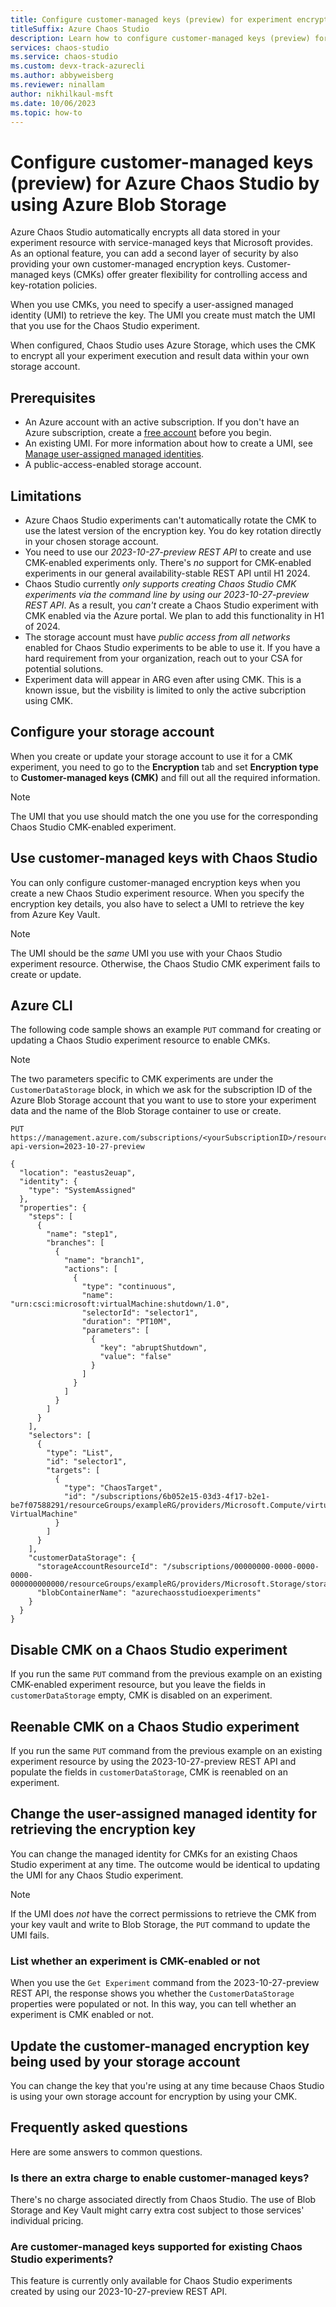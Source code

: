 ```yaml
---
title: Configure customer-managed keys (preview) for experiment encryption
titleSuffix: Azure Chaos Studio
description: Learn how to configure customer-managed keys (preview) for your Azure Chaos Studio experiment resource by using Azure Blob Storage.
services: chaos-studio
ms.service: chaos-studio
ms.custom: devx-track-azurecli
ms.author: abbyweisberg
ms.reviewer: ninallam
author: nikhilkaul-msft
ms.date: 10/06/2023
ms.topic: how-to
---
```

 
# Configure customer-managed keys (preview) for Azure Chaos Studio by using Azure Blob Storage

Azure Chaos Studio automatically encrypts all data stored in your experiment resource with service-managed keys that Microsoft provides. As an optional feature, you can add a second layer of security by also providing your own customer-managed encryption keys. Customer-managed keys (CMKs) offer greater flexibility for controlling access and key-rotation policies.

When you use CMKs, you need to specify a user-assigned managed identity (UMI) to retrieve the key. The UMI you create must match the UMI that you use for the Chaos Studio experiment.

When configured, Chaos Studio uses Azure Storage, which uses the CMK to encrypt all your experiment execution and result data within your own storage account.

## Prerequisites

- An Azure account with an active subscription. If you don't have an Azure subscription, create a [free account](https://azure.microsoft.com/free/?WT.mc_id=A261C142F) before you begin.
- An existing UMI. For more information about how to create a UMI, see [Manage user-assigned managed identities](../active-directory/managed-identities-azure-resources/how-manage-user-assigned-managed-identities.md?pivots=identity-mi-methods-azp#create-a-user-assigned-managed-identity).
- A public-access-enabled storage account.

## Limitations

- Azure Chaos Studio experiments can't automatically rotate the CMK to use the latest version of the encryption key. You do key rotation directly in your chosen storage account.
- You need to use our *2023-10-27-preview REST API* to create and use CMK-enabled experiments only. There's *no* support for CMK-enabled experiments in our general availability-stable REST API until H1 2024.
- Chaos Studio currently *only supports creating Chaos Studio CMK experiments via the command line by using our 2023-10-27-preview REST API*. As a result, you *can't* create a Chaos Studio experiment with CMK enabled via the Azure portal. We plan to add this functionality in H1 of 2024.
- The storage account must have *public access from all networks* enabled for Chaos Studio experiments to be able to use it. If you have a hard requirement from your organization, reach out to your CSA for potential solutions.
- Experiment data will appear in ARG even after using CMK. This is a known issue, but the visbility is limited to only the active subcription using CMK. 

## Configure your storage account

When you create or update your storage account to use it for a CMK experiment, you need to go to the **Encryption** tab and set **Encryption type** to **Customer-managed keys (CMK)** and fill out all the required information.
> [!NOTE]
> The UMI that you use should match the one you use for the corresponding Chaos Studio CMK-enabled experiment.

## Use customer-managed keys with Chaos Studio

You can only configure customer-managed encryption keys when you create a new Chaos Studio experiment resource. When you specify the encryption key details, you also have to select a UMI to retrieve the key from Azure Key Vault.

> [!NOTE]
> The UMI should be the *same* UMI you use with your Chaos Studio experiment resource. Otherwise, the Chaos Studio CMK experiment fails to create or update.

## Azure CLI

The following code sample shows an example `PUT` command for creating or updating a Chaos Studio experiment resource to enable CMKs.

> [!NOTE]
>The two parameters specific to CMK experiments are under the `CustomerDataStorage` block, in which we ask for the subscription ID of the Azure Blob Storage account that you want to use to store your experiment data and the name of the Blob Storage container to use or create.

```HTTP
PUT https://management.azure.com/subscriptions/<yourSubscriptionID>/resourceGroups/exampleRG/providers/Microsoft.Chaos/experiments/exampleExperiment?api-version=2023-10-27-preview

{
  "location": "eastus2euap",
  "identity": {
    "type": "SystemAssigned"
  },
  "properties": {
    "steps": [
      {
        "name": "step1",
        "branches": [
          {
            "name": "branch1",
            "actions": [
              {
                "type": "continuous",
                "name": "urn:csci:microsoft:virtualMachine:shutdown/1.0",
                "selectorId": "selector1",
                "duration": "PT10M",
                "parameters": [
                  {
                    "key": "abruptShutdown",
                    "value": "false"
                  }
                ]
              }
            ]
          }
        ]
      }
    ],
    "selectors": [
      {
        "type": "List",
        "id": "selector1",
        "targets": [
          {
            "type": "ChaosTarget",
            "id": "/subscriptions/6b052e15-03d3-4f17-b2e1-be7f07588291/resourceGroups/exampleRG/providers/Microsoft.Compute/virtualMachines/exampleVM/providers/Microsoft.Chaos/targets/Microsoft-VirtualMachine"
          }
        ]
      }
    ],
    "customerDataStorage": {
      "storageAccountResourceId": "/subscriptions/00000000-0000-0000-0000-000000000000/resourceGroups/exampleRG/providers/Microsoft.Storage/storageAccounts/exampleStorage",
      "blobContainerName": "azurechaosstudioexperiments"
    }
  }
}
```
## Disable CMK on a Chaos Studio experiment

If you run the same `PUT` command from the previous example on an existing CMK-enabled experiment resource, but you leave the fields in `customerDataStorage` empty, CMK is disabled on an experiment.

## Reenable CMK on a Chaos Studio experiment

If you run the same `PUT` command from the previous example on an existing experiment resource by using the 2023-10-27-preview REST API and populate the fields in `customerDataStorage`, CMK is reenabled on an experiment.

## Change the user-assigned managed identity for retrieving the encryption key

You can change the managed identity for CMKs for an existing Chaos Studio experiment at any time. The outcome would be identical to updating the UMI for any Chaos Studio experiment.
> [!NOTE]
>If the UMI does *not* have the correct permissions to retrieve the CMK from your key vault and write to Blob Storage, the `PUT` command to update the UMI fails.

### List whether an experiment is CMK-enabled or not

When you use the `Get Experiment` command from the 2023-10-27-preview REST API, the response shows you whether the `CustomerDataStorage` properties were populated or not. In this way, you can tell whether an experiment is CMK enabled or not.

## Update the customer-managed encryption key being used by your storage account

You can change the key that you're using at any time because Chaos Studio is using your own storage account for encryption by using your CMK.

## Frequently asked questions

Here are some answers to common questions.

### Is there an extra charge to enable customer-managed keys?

There's no charge associated directly from Chaos Studio. The use of Blob Storage and Key Vault might carry extra cost subject to those services' individual pricing.

### Are customer-managed keys supported for existing Chaos Studio experiments?

This feature is currently only available for Chaos Studio experiments created by using our 2023-10-27-preview REST API.
